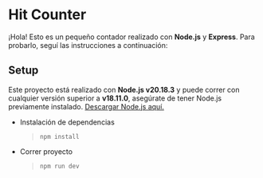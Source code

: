 # Hit Counter

¡Hola! Esto es un pequeño contador realizado con **Node.js** y **Express**. Para probarlo, seguí las instrucciones a continuación:

## Setup
Este proyecto está realizado con **Node.js v20.18.3** y puede correr con cualquier versión superior a **v18.11.0**, asegúrate de tener Node.js previamente instalado. 
[Descargar Node.js aquí.](https://nodejs.org/en/download)

- Instalación de dependencias
	> `npm install`
- Correr proyecto
	> `npm run dev`
